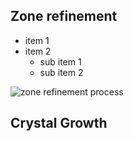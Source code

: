 ## Zone refinement

- item 1
- item 2
  - sub item 1
  - sub item 2

![zone refinement process](http://www.usd.edu/-/media/images/arts-and-sciences/physics/physicsundergrad.ashx)
## Crystal Growth
